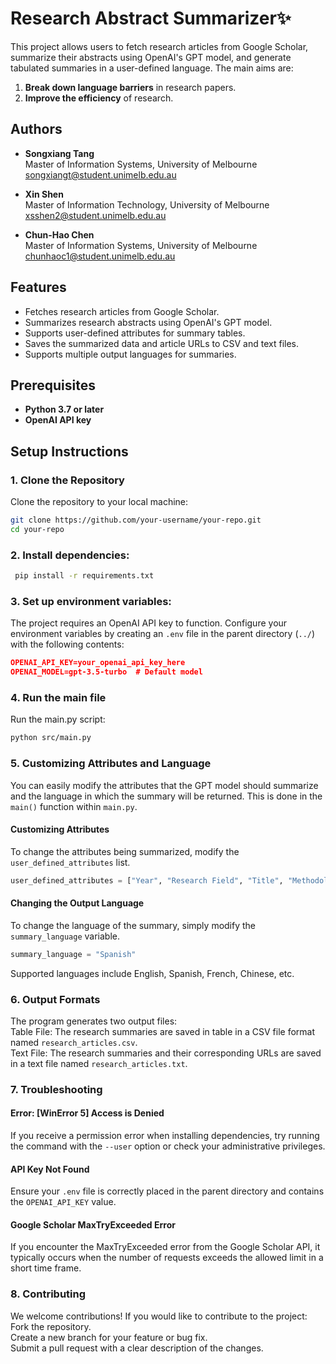 # Research Abstract Summarizer✨

This project allows users to fetch research articles from Google Scholar, summarize their abstracts using OpenAI's GPT model, and generate tabulated summaries in a user-defined language. The main aims are:

1. **Break down language barriers** in research papers.
2. **Improve the efficiency** of research.

## Authors

- **Songxiang Tang**  
  Master of Information Systems, University of Melbourne  
  [songxiangt@student.unimelb.edu.au](mailto:songxiangt@student.unimelb.edu.au)

- **Xin Shen**  
  Master of Information Technology, University of Melbourne  
  [xsshen2@student.unimelb.edu.au](mailto:xsshen2@student.unimelb.edu.au)

- **Chun-Hao Chen**  
  Master of Information Systems, University of Melbourne  
  [chunhaoc1@student.unimelb.edu.au](mailto:chunhaoc1@student.unimelb.edu.au)

## Features

- Fetches research articles from Google Scholar.
- Summarizes research abstracts using OpenAI's GPT model.
- Supports user-defined attributes for summary tables.
- Saves the summarized data and article URLs to CSV and text files.
- Supports multiple output languages for summaries.

## Prerequisites

- **Python 3.7 or later**
- **OpenAI API key**

## Setup Instructions

### 1. Clone the Repository

Clone the repository to your local machine:

  ```bash
git clone https://github.com/your-username/your-repo.git
cd your-repo
```
### 2. Install dependencies:
   ``` bash
    pip install -r requirements.txt
 ```
### 3. Set up environment variables:
   The project requires an OpenAI API key to function. Configure your environment variables by creating an `.env` file in the parent directory (`../`) with the following contents:
   ```json 
   OPENAI_API_KEY=your_openai_api_key_here
   OPENAI_MODEL=gpt-3.5-turbo  # Default model
 ```

### 4. Run the main file

Run the main.py script:

```bash
python src/main.py
```

### 5. Customizing Attributes and Language
You can easily modify the attributes that the GPT model should summarize and the language in which the summary will be returned. This is done in the `main()` function within `main.py`.

#### Customizing Attributes <br>
To change the attributes being summarized, modify the `user_defined_attributes` list.
```python
user_defined_attributes = ["Year", "Research Field", "Title", "Methodology", "Results"]
```
#### Changing the Output Language
To change the language of the summary, simply modify the `summary_language` variable.
```python
summary_language = "Spanish"
```
Supported languages include English, Spanish, French, Chinese, etc.

### 6.  Output Formats
The program generates two output files:<br>
Table File: The research summaries are saved in table in a CSV file format named `research_articles.csv`.<br>
Text File: The research summaries and their corresponding URLs are saved in a text file named `research_articles.txt`.<br>

### 7.  Troubleshooting
#### Error: [WinError 5] Access is Denied<br>
If you receive a permission error when installing dependencies, try running the command with the `--user` option or check your administrative privileges.<br>
#### API Key Not Found<br>
Ensure your `.env` file is correctly placed in the parent directory and contains the `OPENAI_API_KEY` value.<br>
#### Google Scholar MaxTryExceeded Error<br>
If you encounter the MaxTryExceeded error from the Google Scholar API, it typically occurs when the number of requests exceeds the allowed limit in a short time frame.<br>

### 8.  Contributing
We welcome contributions! If you would like to contribute to the project:<br>
Fork the repository.<br>
Create a new branch for your feature or bug fix.<br>
Submit a pull request with a clear description of the changes.<br>


